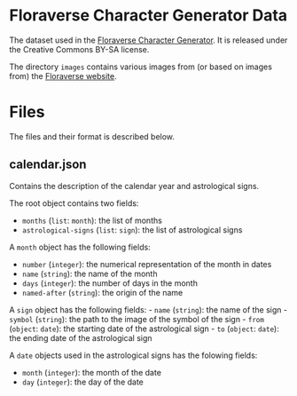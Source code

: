 # Floraverse Character Generator Data

The dataset used in the [Floraverse Character Generator](http://feuforeve.fr/FloraCharacterGenerator).
It is released under the Creative Commons BY-SA license.

The directory `images` contains various images from (or based on images from) the [Floraverse website](http://floraverse.com).

# Files
The files and their format is described below.

## calendar.json
Contains the description of the calendar year and astrological signs.

The root object contains two fields:
  - `months` (`list`: `month`): the list of months
  - `astrological-signs` (`list`: `sign`): the list of astrological signs

A `month` object has the following fields:
  - `number` (`integer`): the numerical representation of the month in dates
  - `name` (`string`): the name of the month
  - `days` (`integer`): the number of days in the month
  - `named-after` (`string`): the origin of the name

A `sign` object has the following fields:
    - `name` (`string`): the name of the sign
    - `symbol` (`string`): the path to the image of the symbol of the sign
    - `from` (`object`: `date`): the starting date of the astrological sign
    - `to` (`object`: `date`): the ending date of the astrological sign

A `date` objects used in the astrological signs has the folowing fields:
  - `month` (`integer`): the month of the date
  - `day` (`integer`): the day of the date
